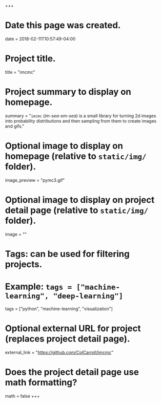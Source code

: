 +++
# Date this page was created.
date = 2018-02-11T10:57:49-04:00

# Project title.
title = "imcmc"

# Project summary to display on homepage.
summary = "`imcmc` (_im-sea-em-sea_) is a small library for turning 2d images into probability distributions and then sampling from them to create images and gifs."


# Optional image to display on homepage (relative to `static/img/` folder).
image_preview = "pymc3.gif"

# Optional image to display on project detail page (relative to `static/img/` folder).
image = ""

# Tags: can be used for filtering projects.
# Example: `tags = ["machine-learning", "deep-learning"]`
tags = ["python", "machine-learning", "visualization"]

# Optional external URL for project (replaces project detail page).
external_link = "https://github.com/ColCarroll/imcmc"

# Does the project detail page use math formatting?
math = false
+++
